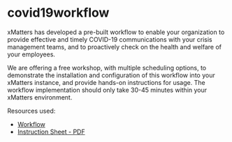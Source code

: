 # covid19workflow
xMatters has developed a pre-built workflow to enable your organization to provide effective and timely COVID-19 communications with your crisis management teams, and to proactively check on the health and welfare of your employees.

We are offering a free workshop, with multiple scheduling options, to demonstrate the installation and configuration of this workflow into your xMatters instance, and provide hands-on instructions for usage. The workflow implementation should only take 30-45 minutes within your xMatters environment.

Resources used:
* [Workflow](https://github.com/xmatters/COVID19CrisisManagement.zip)
* [Instruction Sheet - PDF](https://github.com/xmatters/COVID19-Workflows.pdf)

